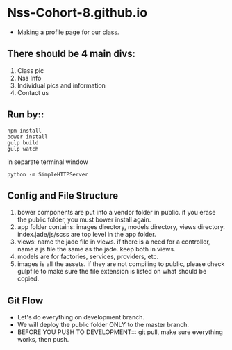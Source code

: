 # Nss-Cohort-8.github.io

* Making a profile page for our class.

## There should be 4 main divs:
1. Class pic
2. Nss Info
3. Individual pics and information
4. Contact us

## Run by::

```
npm install
bower install
gulp build
gulp watch
```
in separate terminal window
```
python -m SimpleHTTPServer
```

## Config and File Structure
1. bower components are put into a vendor folder in public. if you erase the public folder, you must bower install again.
2. app folder contains: images directory, models directory, views directory. index.jade/js/scss are top level in the app folder.
3. views: name the jade file in views. if there is a need for a controller, name a js file the same as the jade. keep both in views.
4. models are for factories, services, providers, etc.
5. images is all the assets. if they are not compiling to public, please check gulpfile to make sure the file extension is listed on what should be copied.

## Git Flow
* Let's do everything on development branch.
* We will deploy the public folder ONLY to the master branch.
* BEFORE YOU PUSH TO DEVELOPMENT::: git pull, make sure everything works, then push.
